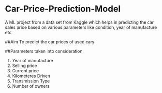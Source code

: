 # Car-Price-Prediction-Model
A ML project from a data set from Kaggle which helps in predicting the car sales price based on various parameters like condition, year of manufacture etc.

##Aim 
To predict the car prices of used cars 

##Parameters taken into consideration
1. Year of manufacture 
2. Selling price 
3. Current price 
4. Kilometeres Driven 
5. Transmission Type 
6. Number of owners 


